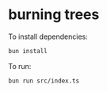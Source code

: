# burning trees

To install dependencies:

```bash
bun install
```

To run:

```bash
bun run src/index.ts
```
